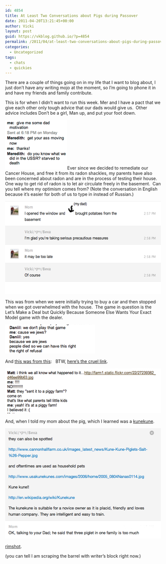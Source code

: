 ```yaml
---
id: 4854
title: At Least Two Conversations about Pigs during Passover
date: 2011-04-20T13:21:45+00:00
author: Vicki
layout: post
guid: https://vkblog.github.io/?p=4854
permalink: /2011/04/at-least-two-conversations-about-pigs-during-passover/
categories:
  - Uncategorized
tags:
  - chats
  - quickies
---
```

There are a couple of things going on in my life that I want to blog about, I just don&#8217;t have any writing mojo at the moment, so I&#8217;m going to phone it in and have my friends and family contribute.

This is for when I didn&#8217;t want to run this week. Mer and I have a pact that we give each other only tough advice that our dads would give us.  Other advice includes Don&#8217;t be a girl, Man up, and put your foot down.

[<img class="aligncenter size-full wp-image-4855" title="Screen shot 2011-04-18 at 6.20.25 PM" src="https://raw.githubusercontent.com/vkblog/vkblog.github.io/master/public/img/2011/04/Screen-shot-2011-04-18-at-6.20.25-PM.png" alt="" width="201" height="161" />](https://raw.githubusercontent.com/vkblog/vkblog.github.io/master/public/img/2011/04/Screen-shot-2011-04-18-at-6.20.25-PM.png)Ever since we decided to remediate our Cancer House, and free it from its radon shackles, my parents have also been concerned about radon and are in the process of testing their house. One way to get rid of radon is to let air circulate freely in the basement.  Can you tell where my optimism comes from? (Note the conversation in English because it&#8217;s easier for both of us to type in instead of Russian.)

[<img class="aligncenter size-full wp-image-4860" title="Screen shot 2011-04-07 at 2.58.24 PM" src="https://raw.githubusercontent.com/vkblog/vkblog.github.io/master/public/img/2011/04/Screen-shot-2011-04-07-at-2.58.24-PM1.png" alt="" width="568" height="300" />](https://raw.githubusercontent.com/vkblog/vkblog.github.io/master/public/img/2011/04/Screen-shot-2011-04-07-at-2.58.24-PM1.png)

This was from when we were initially trying to buy a car and then stopped when we got overwhelmed with the house.  The game in question is the Let&#8217;s Make a Deal but Quickly Because Someone Else Wants Your Exact Model game with the dealer.

[<img class="aligncenter size-full wp-image-4857" title="Screen shot 2011-04-20 at 1.03.29 PM" src="https://raw.githubusercontent.com/vkblog/vkblog.github.io/master/public/img/2011/04/Screen-shot-2011-04-20-at-1.03.29-PM.png" alt="" width="291" height="94" />](https://raw.githubusercontent.com/vkblog/vkblog.github.io/master/public/img/2011/04/Screen-shot-2011-04-20-at-1.03.29-PM.png)

And [this was from this](http://www.philly.com/philly/blogs/pets/Delco-cops-seize-stray-pig-refuse-to-return-it.html):   BTW, [here&#8217;s the cruel link](http://farm1.static.flickr.com/22/27239382_d46ee99b63.jpg).

[<img class="aligncenter size-full wp-image-4858" title="Screen shot 2011-04-20 at 1.06.07 PM" src="https://raw.githubusercontent.com/vkblog/vkblog.github.io/master/public/img/2011/04/Screen-shot-2011-04-20-at-1.06.07-PM.png" alt="" width="543" height="146" />](https://raw.githubusercontent.com/vkblog/vkblog.github.io/master/public/img/2011/04/Screen-shot-2011-04-20-at-1.06.07-PM.png)

And, when I told my mom about the pig, which I learned was a [kunekune](http://en.wikipedia.org/wiki/Kunekune).

[<img class="aligncenter size-full wp-image-4859" title="Screen shot 2011-04-20 at 1.14.13 PM" src="https://raw.githubusercontent.com/vkblog/vkblog.github.io/master/public/img/2011/04/Screen-shot-2011-04-20-at-1.14.13-PM.png" alt="" width="517" height="357" />](https://raw.githubusercontent.com/vkblog/vkblog.github.io/master/public/img/2011/04/Screen-shot-2011-04-20-at-1.14.13-PM.png)

[rimshot](http://instantrimshot.com/).

(you can tell I am scraping the barrel with writer&#8217;s block right now.)